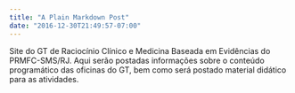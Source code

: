 ```yaml
---
title: "A Plain Markdown Post"
date: "2016-12-30T21:49:57-07:00"
---
```


Site do GT de Raciocínio Clínico e Medicina Baseada em Evidências do PRMFC-SMS/RJ. Aqui serão postadas informações sobre o conteúdo programático das oficinas do GT, bem como será postado material didático para as atividades. 